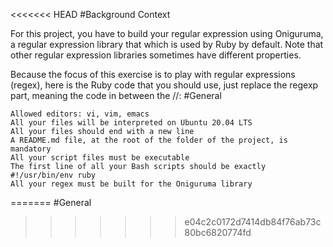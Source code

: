 <<<<<<< HEAD
#Background Context

For this project, you have to build your regular expression using Oniguruma, a regular expression library that which is used by Ruby by default. Note that other regular expression libraries sometimes have different properties.

Because the focus of this exercise is to play with regular expressions (regex), here is the Ruby code that you should use, just replace the regexp part, meaning the code in between the //:
#General

    Allowed editors: vi, vim, emacs
    All your files will be interpreted on Ubuntu 20.04 LTS
    All your files should end with a new line
    A README.md file, at the root of the folder of the project, is mandatory
    All your script files must be executable
    The first line of all your Bash scripts should be exactly #!/usr/bin/env ruby
    All your regex must be built for the Oniguruma library

=======
#General
>>>>>>> e04c2c0172d7414db84f76ab73c80bc6820774fd

